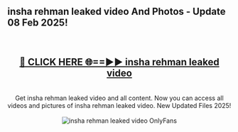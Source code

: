 <h2>insha rehman leaked video And Photos - Update 08 Feb 2025!</h2>
<br>
<div align="center">
<h2><a href="https://cutt.ly/te57wshS" rel="nofollow">🔴 CLICK HERE 🌐==►► insha rehman leaked video</a></h2>
<br>
Get insha rehman leaked video and all content. Now you can access all videos and pictures of insha rehman leaked video. New Updated Files 2025!
<br>
<br>
<a href="https://cutt.ly/te57wshS" rel="nofollow" data-target="animated-image.originalLink"><img src="https://i.ibb.co.com/WyWwxjT/player-gif2.gif" alt="insha rehman leaked video OnlyFans" style="max-width: 100%; display: inline-block;" data-target="animated-image.originalImage"></a>
</div>
<br>